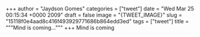 
+++
author = "Jaydson Gomes"
categories = ["tweet"]
date = "Wed Mar 25 00:15:34 +0000 2009"
draft = false
image = "{TWEET_IMAGE}"
slug = "15118f0e4aad8c416f493929771686b864edd3ed"
tags = ["tweet"]
title = """Mind is coming..."""
+++
Mind is coming
